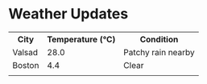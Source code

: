# Weather Updates

<!-- WEATHER-UPDATE-START -->
<table><tr><th>City</th><th>Temperature (°C)</th><th>Condition</th></tr><tr><td>Valsad</td><td>28.0</td><td>Patchy rain nearby</td></tr><tr><td>Boston</td><td>4.4</td><td>Clear</td></tr><tr><td></td><td></td><td></td></tr></table>
<!-- WEATHER-UPDATE-END -->
